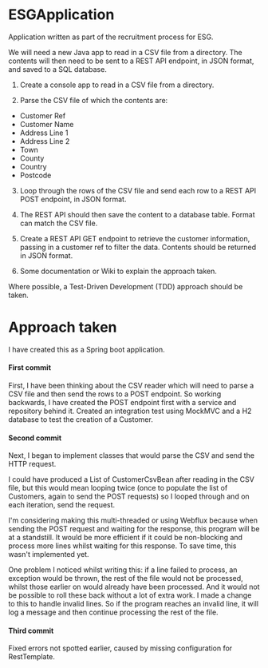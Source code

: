 # ESGApplication
Application written as part of the recruitment process for ESG.

We will need a new Java app to read in a CSV file from a directory. The contents will then need to be sent to a REST API endpoint, in JSON format, and saved to a SQL database.

1. Create a console app to read in a CSV file from a directory.

2. Parse the CSV file of which the contents are:

- Customer Ref
- Customer Name
- Address Line 1
- Address Line 2
- Town
- County
- Country
- Postcode

3. Loop through the rows of the CSV file and send each row to a REST API POST endpoint, in JSON format.

4. The REST API should then save the content to a database table. Format can match the CSV file.

5. Create a REST API GET endpoint to retrieve the customer information, passing in a customer ref to filter the data. Contents should be returned in JSON format.

6. Some documentation or Wiki to explain the approach taken.

Where possible, a Test-Driven Development (TDD) approach should be taken.

# Approach taken

I have created this as a Spring boot application.

#### First commit

First, I have been thinking about the CSV reader which will need to parse a CSV file and then send the rows to a POST endpoint. So working backwards, I have created the POST endpoint first with a service and repository behind it. Created an integration test using MockMVC and a H2 database to test the creation of a Customer.


#### Second commit 

Next, I began to implement classes that would parse the CSV and send the HTTP request.

I could have produced a List of CustomerCsvBean after reading in the CSV file, but this would mean looping twice (once to populate the list of Customers, again to send the POST requests) so I looped through and on each iteration, send the request.

I'm considering making this multi-threaded or using Webflux because when sending the POST request and waiting for the response, this program will be at a standstill. It would be more efficient if it could be non-blocking and process more lines whilst waiting for this response. To save time, this wasn't implemented yet.

One problem I noticed whilst writing this: if a line failed to process, an exception would be thrown, the rest of the file would not be processed, whilst those earlier on would already have been processed. And it would not be possible to roll these back without a lot of extra work.
I made a change to this to handle invalid lines. So if the program reaches an invalid line, it will log a message and then continue processing the rest of the file.


#### Third commit 

Fixed errors not spotted earlier, caused by missing configuration for RestTemplate.